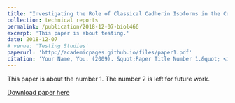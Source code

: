 ```yaml
---
title: "Investigating the Role of Classical Cadherin Isoforms in the Control of Collective Cell Migration"
collection: technical reports
permalink: /publication/2018-12-07-biol466
excerpt: 'This paper is about testing.'
date: 2018-12-07
# venue: 'Testing Studies'
paperurl: 'http://academicpages.github.io/files/paper1.pdf'
citation: 'Your Name, You. (2009). &quot;Paper Title Number 1.&quot; <i>Journal 1</i>. 1(1).'
---
```

This paper is about the number 1. The number 2 is left for future work.

[Download paper here](http://academicpages.github.io/files/paper1.pdf)

